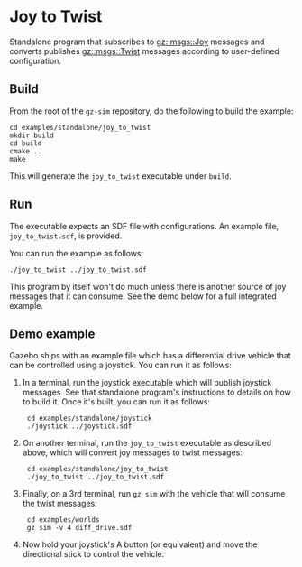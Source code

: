 # Joy to Twist

Standalone program that subscribes to
[gz::msgs::Joy](https://gazebosim.org/api/msgs/9/classgz_1_1msgs_1_1Joy.html)
messages and converts publishes
[gz::msgs::Twist](https://gazebosim.org/api/msgs/9/classgz_1_1msgs_1_1Twist.html)
messages according to user-defined configuration.

## Build

From the root of the `gz-sim` repository, do the following to build the example:

~~~
cd examples/standalone/joy_to_twist
mkdir build
cd build
cmake ..
make
~~~

This will generate the `joy_to_twist` executable under `build`.

## Run

The executable expects an SDF file with configurations.
An example file, `joy_to_twist.sdf`, is provided.

You can run the example as follows:

    ./joy_to_twist ../joy_to_twist.sdf

This program by itself won't do much unless there is another source of joy
messages that it can consume. See the demo below for a full integrated example.

## Demo example

Gazebo ships with an example file which has a differential drive vehicle
that can be controlled using a joystick. You can run it as follows:

1. In a terminal, run the joystick executable which will publish joystick
   messages. See that standalone program's instructions to details on how
   to build it. Once it's built, you can run it as follows:

        cd examples/standalone/joystick
        ./joystick ../joystick.sdf

1. On another terminal, run the `joy_to_twist` executable as described above,
   which will convert joy messages to twist messages:

        cd examples/standalone/joy_to_twist
        ./joy_to_twist ../joy_to_twist.sdf

1. Finally, on a 3rd terminal, run `gz sim` with the vehicle that will
   consume the twist messages:

        cd examples/worlds
        gz sim -v 4 diff_drive.sdf

1. Now hold your joystick's A button (or equivalent) and move the directional
   stick to control the vehicle.
